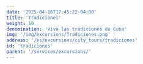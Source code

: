 ```yaml
---
date: '2025-04-16T17:45:22-04:00'
title: 'Tradiciones'
weight: 19
denomination: 'Viva las tradiciones de Cuba'
img: '/img/excursions/Tradiciones.png'
address: '/es/excursions/city_tours/tradiciones'
id: 'tradiciones'
parent: '/services/excursions/'
---
```

